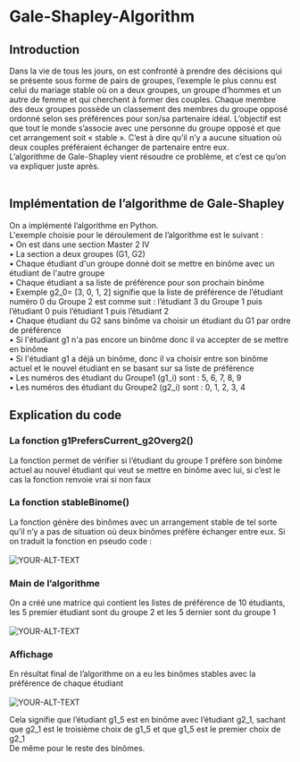 # Gale-Shapley-Algorithm
## Introduction<br>
Dans la vie de tous les jours, on est confronté à prendre des décisions qui se présente sous forme de pairs de groupes, l’exemple le plus connu est celui du mariage stable où on a deux groupes, un groupe d’hommes et un autre de femme et qui cherchent à former des couples. Chaque membre des deux groupes possède un classement des membres du groupe opposé ordonné selon ses préférences pour son/sa partenaire idéal. L’objectif est que tout le monde s’associe avec une personne du groupe opposé et que cet arrangement soit « stable ». C’est à dire qu’il n’y a aucune situation où deux couples préféraient échanger de partenaire entre eux.<br>
L’algorithme de Gale-Shapley vient résoudre ce problème, et c’est ce qu’on va expliquer juste après.<br><br>
## Implémentation de l’algorithme de Gale-Shapley<br>
On a implémenté l’algorithme en Python.<br>
L'exemple choisie pour le déroulement de l’algorithme est le suivant :<br>
•	On est dans une section Master 2 IV<br>
•	La section a deux groupes (G1, G2)<br>
•	Chaque étudiant d'un groupe donné doit se mettre en binôme avec un étudiant de l'autre groupe<br>
•	Chaque étudiant a sa liste de préférence pour son prochain binôme<br>
•	Exemple g2_0= [3, 0, 1, 2] signifie que la liste de préférence de l’étudiant numéro 0 du Groupe 2 est comme suit : l’étudiant 3 du Groupe 1 puis l’étudiant 0 puis l’étudiant 1 puis l’étudiant 2<br>
•	Chaque étudiant du G2 sans binôme va choisir un étudiant du G1 par ordre de préférence<br>
•	Si l'étudiant g1 n'a pas encore un binôme donc il va accepter de se mettre en binôme<br>
•	Si l'étudiant g1 a déjà un binôme, donc il va choisir entre son binôme actuel et le nouvel étudiant en se basant sur sa liste de préférence<br>
•	Les numéros des étudiant du Groupe1 (g1_i) sont : 5, 6, 7, 8, 9<br>
•	Les numéros des étudiant du Groupe2 (g2_i) sont : 0, 1, 2, 3, 4<br>

## Explication du code<br>
### La fonction g1PrefersCurrent_g2Overg2()<br>
La fonction permet de vérifier si l’étudiant du groupe 1 préfère son binôme actuel au nouvel étudiant qui veut se mettre en binôme avec lui, si c’est le cas la fonction renvoie vrai si non faux <br>

### La fonction stableBinome()<br>
La fonction génère des binômes avec un arrangement stable de tel sorte qu’il n’y a pas de situation où deux binômes préfère échanger entre eux.
Si on traduit la fonction en pseudo code :<br><br>
<picture>
 <source media="(prefers-color-scheme: dark)" srcset="https://github.com/abdou-amir/Gale-Shapley-Algorithm/blob/main/ressources/pseudo-code.png">
 <img alt="YOUR-ALT-TEXT" src="https://github.com/abdou-amir/Gale-Shapley-Algorithm/blob/main/ressources/pseudo-code.png">
</picture><br>

### Main de l’algorithme<br>
On a créé une matrice qui contient les listes de préférence de 10 étudiants, les 5 premier étudiant sont du groupe 2 et les 5 dernier sont du groupe 1<br><br>
<picture>
 <source media="(prefers-color-scheme: dark)" srcset="https://github.com/abdou-amir/Gale-Shapley-Algorithm/blob/main/ressources/main.png">
 <img alt="YOUR-ALT-TEXT" src="https://github.com/abdou-amir/Gale-Shapley-Algorithm/blob/main/ressources/main.png">
</picture><br>

### Affichage<br>
En résultat final de l’algorithme on a eu les binômes stables avec la préférence de chaque étudiant<br><br>
<picture>
 <source media="(prefers-color-scheme: dark)" srcset="https://github.com/abdou-amir/Gale-Shapley-Algorithm/blob/main/ressources/result.png">
 <img alt="YOUR-ALT-TEXT" src="https://github.com/abdou-amir/Gale-Shapley-Algorithm/blob/main/ressources/result.png">
</picture><br>

Cela signifie que l’étudiant g1_5 est en binôme avec l’étudiant g2_1, sachant que g2_1 est le troisième choix de g1_5 et que g1_5 est le premier choix de g2_1<br>
De même pour le reste des binômes.<br>

